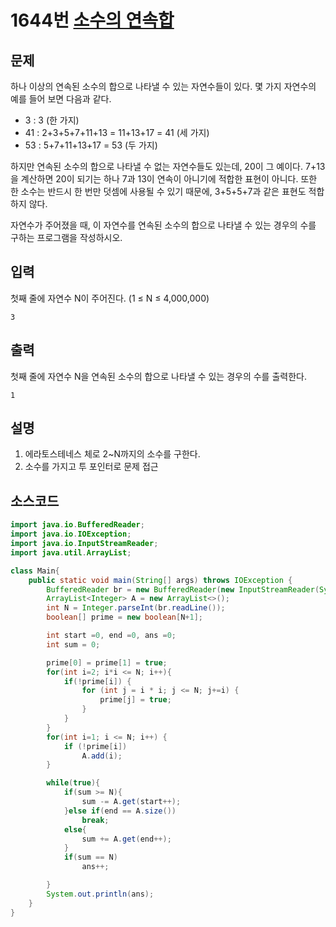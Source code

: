 # 1644번 [소수의 연속합](https://www.acmicpc.net/problem/1644)

## 문제
하나 이상의 연속된 소수의 합으로 나타낼 수 있는 자연수들이 있다. 몇 가지 자연수의 예를 들어 보면 다음과 같다.

- 3 : 3 (한 가지)
- 41 : 2+3+5+7+11+13 = 11+13+17 = 41 (세 가지)
- 53 : 5+7+11+13+17 = 53 (두 가지) <br>


하지만 연속된 소수의 합으로 나타낼 수 없는 자연수들도 있는데, 20이 그 예이다. 7+13을 계산하면 20이 되기는 하나 7과 13이 연속이 아니기에 적합한 표현이 아니다. 또한 한 소수는 반드시 한 번만 덧셈에 사용될 수 있기 때문에, 3+5+5+7과 같은 표현도 적합하지 않다.

자연수가 주어졌을 때, 이 자연수를 연속된 소수의 합으로 나타낼 수 있는 경우의 수를 구하는 프로그램을 작성하시오.
## 입력
첫째 줄에 자연수 N이 주어진다. (1 ≤ N ≤ 4,000,000)
```
3
```
## 출력
첫째 줄에 자연수 N을 연속된 소수의 합으로 나타낼 수 있는 경우의 수를 출력한다.


```
1
```
## 설명
1. 에라토스테네스 체로 2~N까지의 소수를 구한다.
2. 소수를 가지고 투 포인터로 문제 접근
## 소스코드
```java
import java.io.BufferedReader;
import java.io.IOException;
import java.io.InputStreamReader;
import java.util.ArrayList;

class Main{
    public static void main(String[] args) throws IOException {
        BufferedReader br = new BufferedReader(new InputStreamReader(System.in));
        ArrayList<Integer> A = new ArrayList<>();
        int N = Integer.parseInt(br.readLine());
        boolean[] prime = new boolean[N+1];

        int start =0, end =0, ans =0;
        int sum = 0;

        prime[0] = prime[1] = true;
        for(int i=2; i*i <= N; i++){
            if(!prime[i]) {
                for (int j = i * i; j <= N; j+=i) {
                    prime[j] = true;
                }
            }
        }
        for(int i=1; i <= N; i++) {
            if (!prime[i])
                A.add(i);
        }

        while(true){
            if(sum >= N){
                sum -= A.get(start++);
            }else if(end == A.size())
                break;
            else{
                sum += A.get(end++);
            }
            if(sum == N)
                ans++;

        }
        System.out.println(ans);
    }
}
```


